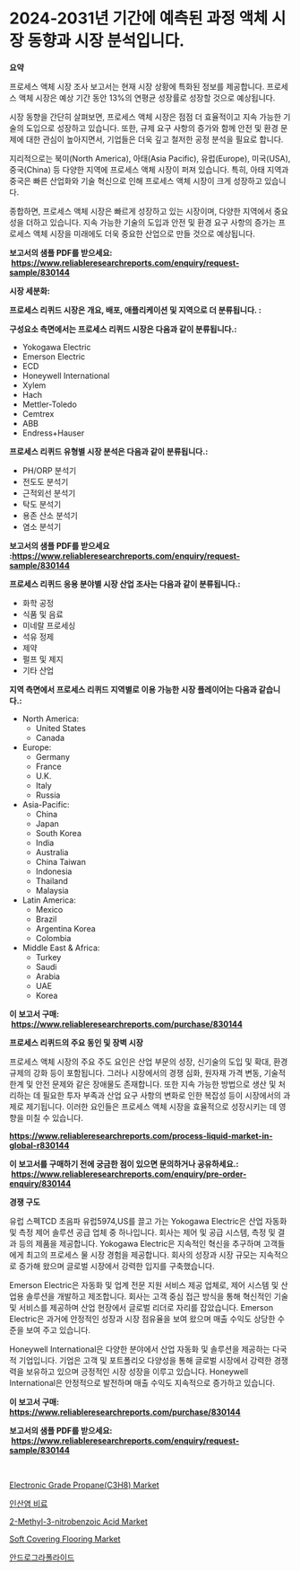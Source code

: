 <p><h1>2024-2031년 기간에 예측된 과정 액체 시장 동향과 시장 분석입니다.</h1></p><p><strong>요약</strong></p>
<p><p>프로세스 액체 시장 조사 보고서는 현재 시장 상황에 특화된 정보를 제공합니다. 프로세스 액체 시장은 예상 기간 동안 13%의 연평균 성장률로 성장할 것으로 예상됩니다. </p><p>시장 동향을 간단히 살펴보면, 프로세스 액체 시장은 점점 더 효율적이고 지속 가능한 기술의 도입으로 성장하고 있습니다. 또한, 규제 요구 사항의 증가와 함께 안전 및 환경 문제에 대한 관심이 높아지면서, 기업들은 더욱 깊고 철저한 공정 분석을 필요로 합니다.</p><p>지리적으로는 북미(North America), 아태(Asia Pacific), 유럽(Europe), 미국(USA), 중국(China) 등 다양한 지역에 프로세스 액체 시장이 퍼져 있습니다. 특히, 아태 지역과 중국은 빠른 산업화와 기술 혁신으로 인해 프로세스 액체 시장이 크게 성장하고 있습니다.</p><p>종합하면, 프로세스 액체 시장은 빠르게 성장하고 있는 시장이며, 다양한 지역에서 중요성을 더하고 있습니다. 지속 가능한 기술의 도입과 안전 및 환경 요구 사항의 증가는 프로세스 액체 시장을 미래에도 더욱 중요한 산업으로 만들 것으로 예상됩니다.</p></p>
<p><strong>보고서의 샘플 PDF를 받으세요: &nbsp;<a href="https://www.reliableresearchreports.com/enquiry/request-sample/830144">https://www.reliableresearchreports.com/enquiry/request-sample/830144</a></strong></p>
<p><strong>시장 세분화:</strong></p>
<p><strong> 프로세스 리퀴드 시장은 개요, 배포, 애플리케이션 및 지역으로 더 분류됩니다. :</strong></p>
<p><strong>구성요소 측면에서는 프로세스 리퀴드 시장은 다음과 같이 분류됩니다.:</strong></p>
<p><ul><li>Yokogawa Electric</li><li>Emerson Electric</li><li>ECD</li><li>Honeywell International</li><li>Xylem</li><li>Hach</li><li>Mettler-Toledo</li><li>Cemtrex</li><li>ABB</li><li>Endress+Hauser</li></ul></p>
<p><strong> 프로세스 리퀴드 유형별 시장 분석은 다음과 같이 분류됩니다.:</strong></p>
<p><ul><li>PH/ORP 분석기</li><li>전도도 분석기</li><li>근적외선 분석기</li><li>탁도 분석기</li><li>용존 산소 분석기</li><li>염소 분석기</li></ul></p>
<p><strong>보고서의 샘플 PDF를 받으세요 :<a href="https://www.reliableresearchreports.com/enquiry/request-sample/830144">https://www.reliableresearchreports.com/enquiry/request-sample/830144</a></strong></p>
<p><strong> 프로세스 리퀴드 응용 분야별 시장 산업 조사는 다음과 같이 분류됩니다.:</strong></p>
<p><ul><li>화학 공정</li><li>식품 및 음료</li><li>미네랄 프로세싱</li><li>석유 정제</li><li>제약</li><li>펄프 및 제지</li><li>기타 산업</li></ul></p>
<p><strong>지역 측면에서 프로세스 리퀴드 지역별로 이용 가능한 시장 플레이어는 다음과 같습니다.:</strong></p>
<p><ul>
    <li>
        North America:
        <ul>
            <li>United States</li>
            <li>Canada</li>
        </ul>
    </li>
    <li>
        Europe:
        <ul>
            <li>Germany</li>
            <li>France</li>
            <li>U.K.</li>
            <li>Italy</li>
            <li>Russia</li>
        </ul>
    </li>
    <li>
        Asia-Pacific:
        <ul>
            <li>China</li>
            <li>Japan</li>
            <li>South Korea</li>
            <li>India</li>
            <li>Australia</li>
            <li>China Taiwan</li>
            <li>Indonesia</li>
            <li>Thailand</li>
            <li>Malaysia</li>
        </ul>
    </li>
    <li>
        Latin America:
        <ul>
            <li>Mexico</li>
            <li>Brazil</li>
            <li>Argentina Korea</li>
            <li>Colombia</li>
        </ul>
    </li>
    <li>
        Middle East & Africa:
        <ul>
            <li>Turkey</li>
            <li>Saudi</li>
            <li>Arabia</li>
            <li>UAE</li>
            <li>Korea</li>
        </ul>
    </li>
    </ul></p>
<p><strong>이 보고서 구매: &nbsp;<a href="https://www.reliableresearchreports.com/purchase/830144">https://www.reliableresearchreports.com/purchase/830144</a></strong></p>
<p><strong>프로세스 리퀴드의 주요 동인 및 장벽 시장</strong></p>
<p><p>프로세스 액체 시장의 주요 주도 요인은 산업 부문의 성장, 신기술의 도입 및 확대, 환경 규제의 강화 등이 포함됩니다. 그러나 시장에서의 경쟁 심화, 원자재 가격 변동, 기술적 한계 및 안전 문제와 같은 장애물도 존재합니다. 또한 지속 가능한 방법으로 생산 및 처리하는 데 필요한 투자 부족과 산업 요구 사항의 변화로 인한 복잡성 등이 시장에서의 과제로 제기됩니다. 이러한 요인들은 프로세스 액체 시장을 효율적으로 성장시키는 데 영향을 미칠 수 있습니다.</p></p>
<p><strong><a href="https://www.reliableresearchreports.com/process-liquid-market-in-global-r830144">https://www.reliableresearchreports.com/process-liquid-market-in-global-r830144</a></strong></p>
<p><strong>이 보고서를 구매하기 전에 궁금한 점이 있으면 문의하거나 공유하세요.: &nbsp;<a href="https://www.reliableresearchreports.com/enquiry/pre-order-enquiry/830144">https://www.reliableresearchreports.com/enquiry/pre-order-enquiry/830144</a></strong></p>
<p><strong>경쟁 구도</strong></p>
<p><p>유럽 스펙TCD 초음파 유럽5974,US를 끌고 가는 Yokogawa Electric은 산업 자동화 및 측정 제어 솔루션 공급 업체 중 하나입니다. 회사는 제어 및 공급 시스템, 측정 및 결과 등의 제품을 제공합니다. Yokogawa Electric은 지속적인 혁신을 추구하며 고객들에게 최고의 프로세스 물 시장 경험을 제공합니다. 회사의 성장과 시장 규모는 지속적으로 증가해 왔으며 글로벌 시장에서 강력한 입지를 구축했습니다. </p><p>Emerson Electric은 자동화 및 업계 전문 지원 서비스 제공 업체로, 제어 시스템 및 산업용 솔루션을 개발하고 제조합니다. 회사는 고객 중심 접근 방식을 통해 혁신적인 기술 및 서비스를 제공하며 산업 현장에서 글로벌 리더로 자리를 잡았습니다. Emerson Electric은 과거에 안정적인 성장과 시장 점유율을 보여 왔으며 매출 수익도 상당한 수준을 보여 주고 있습니다.</p><p>Honeywell International은 다양한 분야에서 산업 자동화 및 솔루션을 제공하는 다국적 기업입니다. 기업은 고객 및 포트폴리오 다양성을 통해 글로벌 시장에서 강력한 경쟁력을 보유하고 있으며 긍정적인 시장 성장을 이루고 있습니다. Honeywell International은 안정적으로 발전하며 매출 수익도 지속적으로 증가하고 있습니다.</p></p>
<p><strong>이 보고서 구매: &nbsp; <a href="https://www.reliableresearchreports.com/purchase/830144">https://www.reliableresearchreports.com/purchase/830144</a></strong></p>
<p><strong>보고서의 샘플 PDF를 받으세요: &nbsp;<a href="https://www.reliableresearchreports.com/enquiry/request-sample/830144">https://www.reliableresearchreports.com/enquiry/request-sample/830144</a></strong><strong></strong></p>
<p>&nbsp;</p>
<p><p><a href="https://www.linkedin.com/pulse/electronic-grade-propanec3h8-market-comprehensive-report-its-him9c?trackingId=rjdSOBxlBZYYSiouKzOFzg%3D%3D">Electronic Grade Propane(C3H8) Market</a></p><p><a href="https://github.com/vsr06p4p49/Market-Research-Report-List-1/blob/main/745644824149.md">인산염 비료</a></p><p><a href="https://www.linkedin.com/pulse/decoding-2-methyl-3-nitrobenzoic-acid-market-deep-dive-ksnbc?trackingId=vvovBDByCDwZ%2B%2BwMIO8pig%3D%3D">2-Methyl-3-nitrobenzoic Acid Market</a></p><p><a href="https://issuu.com/reportprime-2/docs/soft-covering-flooring-market-size-2030.pptx">Soft Covering Flooring Market</a></p><p><a href="https://medium.com/@sophieinleeds/%EC%95%88%EB%93%9C%EB%A1%9C-%EA%B7%B8%EB%9D%BC-%ED%8F%B4%EB%A6%AC%EB%93%9C-%EC%8B%9C%EC%9E%A5-2031%EB%85%84%EA%B9%8C%EC%A7%80-%EC%84%B1%EA%B3%B5%EC%A0%81%EC%9D%B8-%EB%B9%84%EC%A6%88%EB%8B%88%EC%8A%A4-%EC%A0%84%EB%9E%B5%EC%9D%98-%ED%95%B5%EC%8B%AC-%EC%98%88%EC%B8%A1-1e9c25a9f3e4">안드로그라폴라이드</a></p></p>